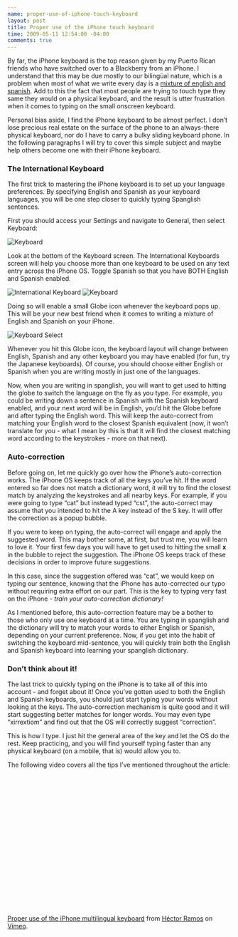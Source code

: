 ```yaml
---
name: proper-use-of-iphone-touch-keyboard
layout: post
title: Proper use of the iPhone touch keyboard
time: 2009-05-11 12:54:00 -04:00
comments: true
---
```


By far, the iPhone keyboard is the top reason given by my Puerto Rican friends who have switched over to a Blackberry from an iPhone. I understand that this may be due mostly to our biling&uuml;al nature, which is a problem when most of what we write every day is a [mixture of english and spanish](http://en.wikipedia.org/wiki/Spanglish "Spanglish"). Add to this the fact that most people are trying to touch type they same they would on a physical keyboard, and the result is utter frustration when it comes to typing on the small onscreen keyboard.

Personal bias aside, I find the iPhone keyboard to be almost perfect. I don&#8217;t lose precious real estate on the surface of the phone to an always-there physical keyboard, nor do I have to carry a bulky sliding keyboard phone. In the following paragraphs I will try to cover this simple subject and maybe help others become one with their iPhone keyboard.

### The International Keyboard

The first trick to mastering the iPhone keyboard is to set up your language preferences. By specifying English and Spanish as your keyboard languages, you will be one step closer to quickly typing Spanglish sentences.

First you should access your Settings and navigate to General, then select Keyboard:

![Keyboard](2009-05-11-proper-use-of-iphone-touch-keyboard-Keyboard.jpg)

Look at the bottom of the Keyboard screen. The International Keyboards screen will help you choose more than one keyboard to be used on any text entry across the iPhone OS. Toggle Spanish so that you have BOTH English and Spanish enabled.

![International Keyboard](2009-05-11-proper-use-of-iphone-touch-keyboard-InternationalKeyboard.jpg)
![Keyboard](2009-05-11-proper-use-of-iphone-touch-keyboard-Keyboards.jpg)

Doing so will enable a small Globe icon whenever the keyboard pops up. This will be your new best friend when it comes to writing a mixture of English and Spanish on your iPhone.

![Keyboard Select](2009-05-11-proper-use-of-iphone-touch-keyboard-KeyboardSelect.jpg)

Whenever you hit this Globe icon, the keyboard layout will change between English, Spanish and any other keyboard you may have enabled (for fun, try the Japanese keyboards). Of course, you should choose either English or Spanish when you are writing mostly in just one of the languages.

Now, when you are writing in spanglish, you will want to get used to hitting the globe to switch the language on the fly as you type. For example, you could be writing down a sentence in Spanish with the Spanish keyboard enabled, and your next word will be in English, you&#8217;d hit the Globe before and after typing the English word. This will keep the auto-correct from matching your English word to the closest Spanish equivalent (now, it won&#8217;t translate for you - what I mean by this is that it will find the closest matching word according to the keystrokes - more on that next).

### Auto-correction

Before going on, let me quickly go over how the iPhone&#8217;s auto-correction works. The iPhone OS keeps track of all the keys you&#8217;ve hit. If the word entered so far does not match a dictionary word, it will try to find the closest match by analyzing the keystrokes and all nearby keys. For example, if you were going to type &#8220;cat&#8221; but instead typed &#8220;cst&#8221;, the auto-correct may assume that you intended to hit the A key instead of the S key. It will offer the correction as a popup bubble.

If you were to keep on typing, the auto-correct will engage and apply the suggested word. This may bother some, at first, but trust me, you will learn to love it. Your first few days you will have to get used to hitting the small **x** in the bubble to reject the suggestion. The iPhone OS keeps track of these decisions in order to improve future suggestions.

In this case, since the suggestion offered was &#8220;cat&#8221;, we would keep on typing our sentence, knowing that the iPhone has auto-corrected our typo without requiring extra effort on our part. This is the key to typing very fast on the iPhone - *train your auto-correction dictionary!*

As I mentioned before, this auto-correction feature may be a bother to those who only use one keyboard at a time. You are typing in spanglish and the dictionary will try to match your words to either English or Spanish, depending on your current preference. Now, if you get into the habit of switching the keyboard mid-sentence, you will quickly train both the English and Spanish keyboard into learning your spanglish dictionary.

### Don&#8217;t think about it!

The last trick to quickly typing on the iPhone is to take all of this into account - and forget about it! Once you&#8217;ve gotten used to both the English and Spanish keyboards, you should just start typing your words without looking at the keys. The auto-correction mechanism is quite good and it will start suggesting better matches for longer words. You may even type &#8220;xirrextiom&#8221; and find out that the OS will correctly suggest &#8220;correction&#8221;.

This is how I type. I just hit the general area of the key and let the OS do the rest. Keep practicing, and you will find yourself typing faster than any physical keyboard (on a mobile, that is) would allow you to.

The following video covers all the tips I&#8217;ve mentioned throughout the article:

<object width="400" height="300"><param name="allowfullscreen" value="true" /><param name="allowscriptaccess" value="always" /><param name="movie" value="http://vimeo.com/moogaloop.swf?clip_id=4622620&amp;server=vimeo.com&amp;show_title=1&amp;show_byline=1&amp;show_portrait=0&amp;color=&amp;fullscreen=1" /><embed src="http://vimeo.com/moogaloop.swf?clip_id=4622620&amp;server=vimeo.com&amp;show_title=1&amp;show_byline=1&amp;show_portrait=0&amp;color=&amp;fullscreen=1" type="application/x-shockwave-flash" allowfullscreen="true" allowscriptaccess="always" width="400" height="300"></embed></object>

[Proper use of the iPhone multilingual keyboard](http://vimeo.com/4622620 "Proper use of the iPhone multilingual keyboard") from [H&eacute;ctor Ramos](http://vimeo.com/user1000259 "hramos Vimeo profile") on [Vimeo](http://vimeo.com "Vimeo").
